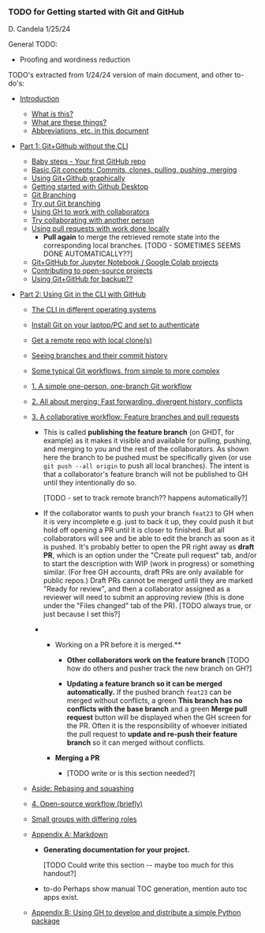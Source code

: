 ### TODO for Getting started with Git and GitHub

D. Candela 1/25/24

General TODO:

- Proofing and wordiness reduction

TODO's extracted from 1/24/24 version of main document, and other to-do's:

- [Introduction](#intro)
  
  - [What is this?](#whatis)
  - [What are these things?](#whatare)
  - [Abbreviations, etc. in this document](#abbrev)

- [Part 1: Git+Github without the CLI](#part1)
  
  - [Baby steps - Your first GitHub repo](#baby)
  - [Basic Git concepts: Commits, clones, pulling, pushing, merging](#basic)
  - [Using Git+Github graphically](#graphically)
  - [Getting started with Github Desktop](#ghdt)
  - [Git Branching](#branching)
  - [Try out Git branching](#trybranching)
  - [Using GH to work with collaborators](#collabs)
  - [Try collaborating with another person](#trycollab)
  - [Using pull requests with work done locally](#useprs)
    - **Pull again** to merge the retrieved remote state into the corresponding local branches. [TODO - SOMETIMES SEEMS DONE AUTOMATICALLY??]
  - [Git+GitHub for Jupyter Notebook / Google Colab projects](#jngc)
  - [Contributing to open-source projects](#opensource)
  - [Using Git+GitHub for backup??](#backup)

- [Part 2: Using Git in the CLI with GitHub](#cli)
  
  - [The CLI in different operating systems](#clios)
  
  - [Install Git on your laptop/PC and set to authenticate](#installgit)
  
  - [Get a remote repo with local clone(s)](#getremote)
  
  - [Seeing branches and their commit history](#seebranches)
  
  - [Some typical Git workflows, from simple to more complex](#workflows)
  
  - [1. A simple one-person, one-branch Git workflow](#oneperson)
  
  - [2. All about merging: Fast forwarding, divergent history, conflicts](#merging)
  
  - [3. A collaborative workflow: Feature branches and pull requests](#feature)
    
    - This is called **publishing the feature branch** (on GHDT, for example) as it makes it visible and available for pulling, pushing, and merging to you and the rest of the collaborators. As shown here the branch to be pushed must be specifically given (or use `git push --all origin` to push all local branches). The intent is that a collaborator's feature branch will not be published to GH until they intentionally do so.
      
      [TODO - set to track remote branch?? happens automatically?]
    
    - If the collaborator wants to push your branch `feat23` to GH when it is very incomplete e.g. just to back it up, they could push it but hold off opening a PR until it is closer to finished. But all collaborators will see and be able to edit the branch as soon as it is pushed. It's probably better to open the PR right away as **draft PR**, which is an option under the "Create pull request" tab, and/or to start the description with WIP (work in progress) or something similar. (For free GH accounts, draft PRs are only available for public repos.) Draft PRs cannot be merged until they are marked "Ready for review", and then a collaborator assigned as a reviewer will need to submit an approving review (this is done under the "Files changed" tab of the PR). [TODO always true, or just because I set this?]
    
    - - Working on a PR before it is merged.**
        
        - **Other collaborators work on the feature branch** [TODO how do others and pusher track the new branch on GH?]
        
        - **Updating a feature branch so it can be merged automatically.** If the pushed branch `feat23` can be merged without conflicts, a green **This branch has no conflicts with the base branch** and a green **Merge pull request** button will be displayed when the GH screen for the PR. Often it is the responsibility of whoever initiated the pull request to **update and re-push their feature branch** so it can merged without conflicts.
      
      - **Merging a PR**
        
        - [TODO write or is this section needed?]
  
  - [Aside: Rebasing and squashing](#rebasing)
  
  - [4. Open-source workflow (briefly)](#opensourceflow)
  
  - [Small groups with differing roles](#differing)
  
  - [Appendix A: Markdown](#markdown)
    
    - **Generating documentation for your project.**
      
      [TODO Could write this section -- maybe too much for this handout?]
    
    - to-do Perhaps show manual TOC generation, mention auto toc apps exist.
  
  - [Appendix B: Using GH to develop and distribute a simple Python package](#pythonpackage)
